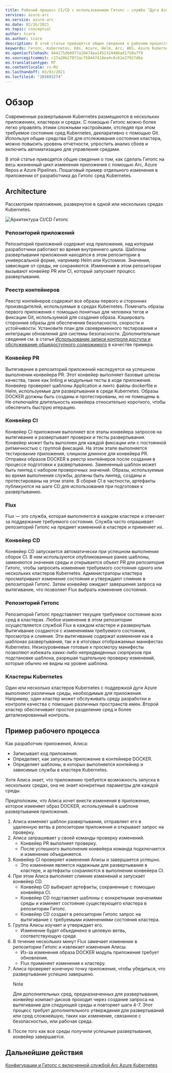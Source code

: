 ```yaml
---
title: Рабочий процесс CI/CD с использованием Гитопс — служба "Дуга Azure" включена Kubernetes
services: azure-arc
ms.service: azure-arc
ms.date: 02/26/2021
ms.topic: conceptual
author: tcare
ms.author: tcare
description: В этой статье приводятся общие сведения о рабочем процессе CI/CD с помощью Гитопс
keywords: Гитопс, Kubernetes, K8s, Azure, Helm, Arc, AKS, Azure Kubernetes Service, контейнеры, CI, CD, Azure DevOps
ms.openlocfilehash: 044275db0977a20474aa1451324486ad1750a7f9
ms.sourcegitcommit: c27a20b278f2ac758447418ea4c8c61e27927d6a
ms.translationtype: MT
ms.contentlocale: ru-RU
ms.lasthandoff: 03/03/2021
ms.locfileid: "101693274"
---
```

# <a name="overview"></a>Обзор

Современные развертывания Kubernetes размещаются в нескольких приложениях, кластерах и средах. С помощью Гитопс можно более легко управлять этими сложными настройками, отследяя при этом требуемое состояние сред Kubernetes, декларативно с помощью Git. Используя общие средства Git для отслеживания состояния кластера, можно повысить уровень отчетности, упростить анализ сбоев и включить автоматизацию для управления средами.

В этой статье приводятся общие сведения о том, как сделать Гитопс на весь жизненный цикл изменения приложения с помощью Arc, Azure Repos и Azure Pipelines. Пошаговый пример отдельного изменения в приложении от разработчика до Гитопс сред Kubernetes.

## <a name="architecture"></a>Architecture

Рассмотрим приложение, развернутое в одной или нескольких средах Kubernetes.

![Архитектура CI/CD Гитопс](./media/gitops-arch.png)
### <a name="application-repo"></a>Репозиторий приложений
Репозиторий приложений содержит код приложения, над которым разработчики работают во время внутреннего цикла. Шаблоны развертывания приложения находятся в этом репозитории в универсальной форме, например Helm или Кустомизе. Значения, зависящие от среды, не сохраняются. Изменения в этом репозитории вызывают конвейер PR или CI, который запускает процесс развертывания.
### <a name="container-registry"></a>Реестр контейнеров
Реестр контейнеров содержит все образы первого и сторонних производителей, используемые в средах Kubernetes. Помечать образы первого приложения с помощью понятных для человека тегов и фиксации Git, используемой для создания образа. Кэшировать сторонние образы для обеспечения безопасности, скорости и устойчивости. Установите план для своевременного тестирования и интеграции обновлений для системы безопасности. Дополнительные сведения см. в статье [Использование записи контроля доступа и обслуживание общедоступного содержимого](https://docs.microsoft.com/azure/container-registry/tasks-consume-public-content) в качестве примера.
### <a name="pr-pipeline"></a>Конвейер PR
Вытягивание в репозиторий приложений наследуется на успешном выполнении конвейера PR. Этот конвейер выполняет базовые шлюзы качества, такие как linting и модульные тесты в коде приложения. Конвейер проверяет шаблоны Application и линтс файлы dockerfile и Helm, используемые для развертывания в среде Kubernetes. Образы DOCKER должны быть созданы и протестированы, но не помещены в. Не отключайте длительность конвейера относительно короткого, чтобы обеспечить быструю итерацию.
### <a name="ci-pipeline"></a>Конвейер CI
Конвейер CI приложения выполняет все этапы конвейера запросов на вытягивание и развертывает проверки и тесты развертывания. Конвейер может быть выполнен для каждой фиксации или с постоянной ритмичностью с группой фиксаций. На этом этапе выполняется тестирование приложения, слишком длинное для конвейера PR. Отправка образов DOCKER в реестр контейнеров после создания в процессе подготовки к развертыванию. Замененный шаблон может быть линтед с набором проверочных значений. Образы, используемые во время выполнения службы, должны быть линтед, созданы и протестированы на этом этапе. В сборке CI в частности, артефакты публикуются на шаге CD для использования при подготовке к развертыванию.
### <a name="flux"></a>Flux
Flux — это служба, которая выполняется в каждом кластере и отвечает за поддержание требуемого состояния. Служба часто опрашивает репозиторий Гитопс на предмет изменений в кластере и применяет их.
### <a name="cd-pipeline"></a>Конвейер CD
Конвейер CD запускается автоматически при успешном выполнении сборок CI. В нем используются опубликованные ранее шаблоны, заменяются значения среды и открывается объект PR для репозитория Гитопс, чтобы запросить изменение требуемого состояния одного или нескольких кластеров Kubernetes. Администраторы кластера просматривают изменение состояния и утверждают слияние в репозиторий Гитопс. Затем конвейер ожидает завершения запроса на вытягивание, что позволяет Flux выбрать изменение состояния.
### <a name="gitops-repo"></a>Репозиторий Гитопс
Репозиторий Гитопс представляет текущее требуемое состояние всех сред в кластерах. Любое изменение в этом репозитории осуществляется службой Flux в каждом кластере и развернутым. Вытягивание создаются с изменениями требуемого состояния, просмотра и слияния. Эти вытягивание содержат изменения как в шаблонах развертывания, так и в итоговых отображаемых манифестах Kubernetes. Низкоуровневые готовые к просмотру манифесты позволяют избежать каких-либо непредвиденных сюрпризов при подстановке шаблона, разрешая тщательную проверку изменений, которые обычно не видны на уровне шаблона.
### <a name="kubernetes-clusters"></a>Кластеры Kubernetes
Один или несколько кластеров Kubernetes с поддержкой дуги Azure выполняют различные среды, необходимые для приложения. Например, один кластер может обслуживать среду разработки и контроля качества с помощью различных пространств имен. Второй кластер обеспечивает простое разделение сред и более детализированный контроль.
## <a name="example-workflow"></a>Пример рабочего процесса
Как разработчик приложения, Алиса:
* Записывает код приложения.
* Определяет, как запускать приложение в контейнере DOCKER.
* Определяет шаблоны, в которых выполняется контейнер и зависимые службы в кластере Kubernetes.

Хотя Алиса знает, что приложению требуется возможность запуска в нескольких средах, она не знает конкретные параметры для каждой среды.

Предположим, что Алиса хочет внести изменения в приложение, которое изменяет образ DOCKER, используемый в шаблоне развертывания приложения.

1. Алиса изменяет шаблон развертывания, отправляет его в удаленную ветвь в репозитории приложения и открывает запрос на проверку.
2. Алиса запрашивает у своей команды проверку изменений.
    * Конвейер PR выполняет проверку.
    * После успешного выполнения конвейера команда подключается и изменение объединяется.
3. Конвейер CI проверяет изменения Алисы и завершается успешно.
    * Это изменение является надежным для развертывания в кластере, и артефакты сохраняются в выполнении конвейера CI.
4. При этом Алиса выполняет слияние изменений и запускает конвейер CD.
    * Конвейер CD выбирает артефакты, сохраненные с помощью конвейера CI.
    * Конвейер CD подставляет шаблоны с конкретными значениями среды и изменяет состояние существующего кластера в репозитории Гитопс.
    * Конвейер CD создает в репозитории Гитопс запрос на вытягивание с требуемыми изменениями состояния кластера.
5. Группа Алисы изучает и утверждает его.
    * Изменение будет объединено в целевую ветвь, соответствующую среде.
6. В течение нескольких минут Flux замечает изменение в репозитории Гитопс и извлекает изменения Алисы.
    * Из-за изменения образа DOCKER модуль приложения требует обновления.
    * Flux применяет изменения к кластеру.
7. Алиса проверяет конечную точку приложения, чтобы убедиться, что развертывание успешно завершено.
   > [!NOTE]
   > Для дополнительных сред, предназначенных для развертывания, конвейер компакт-дисков проходит через создание запроса на вытягивание для следующей среды и повторяет шаги 4-7. Этот процесс требует дополнительного утверждения для развертываний или сред сложнейшую, таких как изменение, связанное с безопасностью, или рабочая среда.
8.  После того как все среды получили успешные развертывания, конвейер завершается.

## <a name="next-steps"></a>Дальнейшие действия
[Конфигурации и Гитопс с включенной службой Arc Azure Kubernetes](./conceptual-configurations.md)
